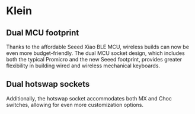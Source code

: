 # Klein

## Dual MCU footprint
Thanks to the affordable Seeed Xiao BLE MCU, wireless builds can now be even more budget-friendly. The dual MCU socket design, which includes both the typical Promicro and the new Seeed footprint, provides greater flexibility in building wired and wireless mechanical keyboards. 

## Dual hotswap sockets
Additionally, the hotswap socket accommodates both MX and Choc switches, allowing for even more customization options.


